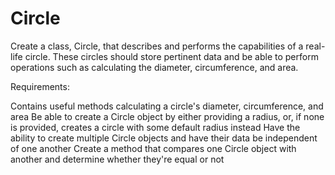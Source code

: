 # Circle

Create a class, Circle, that describes and performs the capabilities of a real-life circle. 
These circles should store pertinent data and be able to perform operations such as calculating the diameter, circumference, and area.

Requirements:

Contains useful methods calculating a circle's diameter, circumference, and area
Be able to create a Circle object by either providing a radius, or, if none is provided, creates a circle with some default radius instead
Have the ability to create multiple Circle objects and have their data be independent of one another
Create a method that compares one Circle object with another and determine whether they're equal or not

